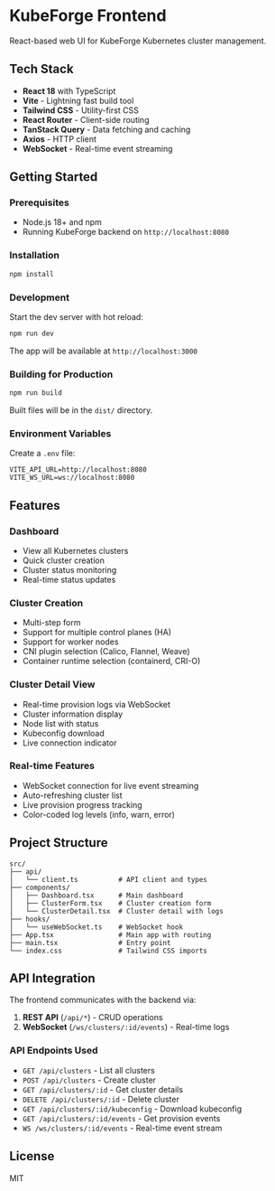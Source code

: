 # KubeForge Frontend

React-based web UI for KubeForge Kubernetes cluster management.

## Tech Stack

- **React 18** with TypeScript
- **Vite** - Lightning fast build tool
- **Tailwind CSS** - Utility-first CSS
- **React Router** - Client-side routing
- **TanStack Query** - Data fetching and caching
- **Axios** - HTTP client
- **WebSocket** - Real-time event streaming

## Getting Started

### Prerequisites

- Node.js 18+ and npm
- Running KubeForge backend on `http://localhost:8080`

### Installation

```bash
npm install
```

### Development

Start the dev server with hot reload:

```bash
npm run dev
```

The app will be available at `http://localhost:3000`

### Building for Production

```bash
npm run build
```

Built files will be in the `dist/` directory.

### Environment Variables

Create a `.env` file:

```env
VITE_API_URL=http://localhost:8080
VITE_WS_URL=ws://localhost:8080
```

## Features

### Dashboard
- View all Kubernetes clusters
- Quick cluster creation
- Cluster status monitoring
- Real-time status updates

### Cluster Creation
- Multi-step form
- Support for multiple control planes (HA)
- Support for worker nodes
- CNI plugin selection (Calico, Flannel, Weave)
- Container runtime selection (containerd, CRI-O)

### Cluster Detail View
- Real-time provision logs via WebSocket
- Cluster information display
- Node list with status
- Kubeconfig download
- Live connection indicator

### Real-time Features
- WebSocket connection for live event streaming
- Auto-refreshing cluster list
- Live provision progress tracking
- Color-coded log levels (info, warn, error)

## Project Structure

```
src/
├── api/
│   └── client.ts          # API client and types
├── components/
│   ├── Dashboard.tsx      # Main dashboard
│   ├── ClusterForm.tsx    # Cluster creation form
│   └── ClusterDetail.tsx  # Cluster detail with logs
├── hooks/
│   └── useWebSocket.ts    # WebSocket hook
├── App.tsx                # Main app with routing
├── main.tsx               # Entry point
└── index.css              # Tailwind CSS imports
```

## API Integration

The frontend communicates with the backend via:

1. **REST API** (`/api/*`) - CRUD operations
2. **WebSocket** (`/ws/clusters/:id/events`) - Real-time logs

### API Endpoints Used

- `GET /api/clusters` - List all clusters
- `POST /api/clusters` - Create cluster
- `GET /api/clusters/:id` - Get cluster details
- `DELETE /api/clusters/:id` - Delete cluster
- `GET /api/clusters/:id/kubeconfig` - Download kubeconfig
- `GET /api/clusters/:id/events` - Get provision events
- `WS /ws/clusters/:id/events` - Real-time event stream

## License

MIT
